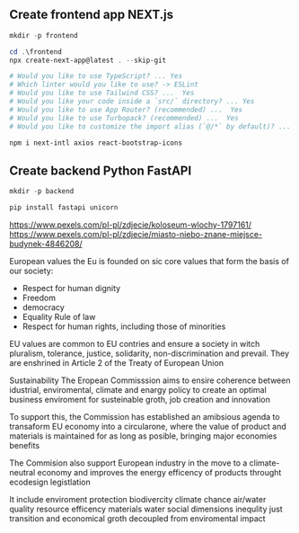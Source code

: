 
## Create frontend app NEXT.js
```powershell
mkdir -p frontend

cd .\frontend
npx create-next-app@latest . --skip-git

# Would you like to use TypeScript? ... Yes
# Which linter would you like to use? -> ESLint
# Would you like to use Tailwind CSS? ...  Yes
# Would you like your code inside a `src/` directory? ... Yes
# Would you like to use App Router? (recommended) ...  Yes
# Would you like to use Turbopack? (recommended) ...  Yes
# Would you like to customize the import alias (`@/*` by default)? ... No

npm i next-intl axios react-bootstrap-icons
```

## Create backend Python FastAPI
```powershell
mkdir -p backend

pip install fastapi unicorn
```



https://www.pexels.com/pl-pl/zdjecie/koloseum-wlochy-1797161/
https://www.pexels.com/pl-pl/zdjecie/miasto-niebo-znane-miejsce-budynek-4846208/



European values
the Eu is founded on sic core values that form the basis of our society:
- Respect for human dignity
- Freedom
- democracy
- Equality Rule of law
- Respect for human rights, including those of minorities

EU values are common to EU contries and ensure a society in witch pluralism, tolerance, justice, solidarity, non-discrimination and prevail. They are enshrined in Article 2 of the Treaty of European Union

Sustainability
The Eropean Commisssion aims to ensire coherence between idustrial, enviromental, climate and enargy policy to create an optimal business enviroment for susteinable groth, job creation and innovation

To support this, the Commission has established an amibsious agenda to transaform EU economy into a circularone, where the value of product and materials is maintained for as long as posible, bringing major economies benefits

The Commision also support European industry in the move to a climate-neutral economy and improves the energy efficency of products throught ecodesign legistlation

It include enviroment protection biodivercity climate chance air/water quality resource efficency materials water social dimensions inequlity just transition and economical groth decoupled from enviromental impact